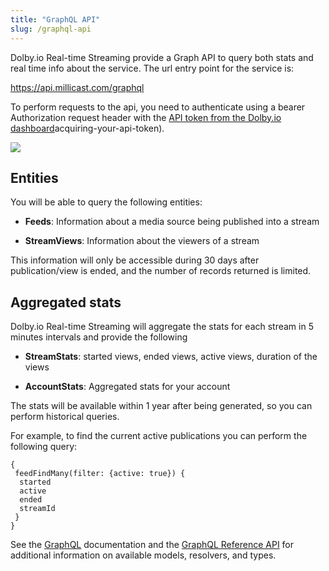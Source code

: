 ```yaml
---
title: "GraphQL API"
slug: /graphql-api
---
```

Dolby.io Real-time Streaming provide a Graph API to query both stats and real time info about the service. The url entry point for the service is:

https://api.millicast.com/graphql

To perform requests to the api, you need to authenticate using a bearer Authorization request header with the [API token from the Dolby.io dashboard](/millicast/streaming-dashboard/token-api.md)acquiring-your-api-token).


![](/img/millicast/settings_api_secrets.png)



## Entities

You will be able to query the following entities:

- **Feeds**: Information about a media source being published into a stream

- **StreamViews**: Information about the viewers of a stream

This information will only be accessible during 30 days after publication/view is ended, and the number of records returned is limited.

## Aggregated stats

Dolby.io Real-time Streaming will aggregate the stats for each stream in 5 minutes intervals and provide the following 

- **StreamStats**: started views, ended views, active views, duration of the views

- **AccountStats**: Aggregated stats for your account

The stats will be available within 1 year after being generated, so you can perform historical queries. 

For example, to find the current active publications you can perform the following query:

```text GraphQL query example
{
 feedFindMany(filter: {active: true}) {
  started
  active
  ended
  streamId
 }
}
```

See the [GraphQL](ref:overview-graphql) documentation and the [GraphQL Reference API](/millicast/graphql-api-reference) for additional information on available models, resolvers, and types.

